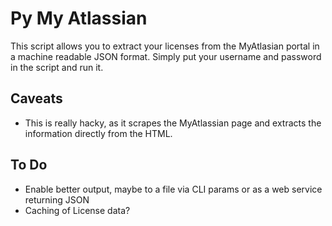 # Py My Atlassian
This script allows you to extract your licenses from the MyAtlasian portal in a machine readable JSON format. Simply put your username and password in the script and run it.

## Caveats
* This is really hacky, as it scrapes the MyAtlassian page and extracts the information directly from the HTML.

## To Do
* Enable better output, maybe to a file via CLI params or as a web service returning JSON
* Caching of License data?